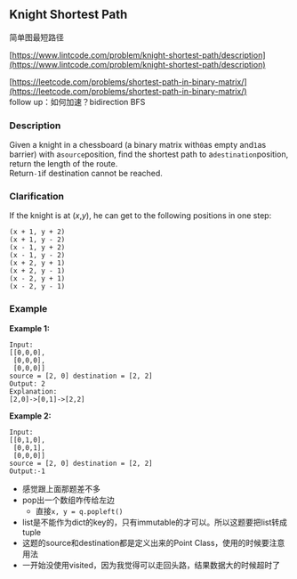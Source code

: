 ## Knight Shortest Path

简单图最短路径

[https://www.lintcode.com/problem/knight-shortest-path/description](https://www.lintcode.com/problem/knight-shortest-path/description)

[https://leetcode.com/problems/shortest-path-in-binary-matrix/](https://leetcode.com/problems/shortest-path-in-binary-matrix/)  
follow up：如何加速？bidirection BFS

### Description

Given a knight in a chessboard \(a binary matrix with`0`as empty and`1`as barrier\) with a`source`position, find the shortest path to a`destination`position, return the length of the route.  
Return`-1`if destination cannot be reached.

### Clarification

If the knight is at \(_x_,_y_\), he can get to the following positions in one step:

```
(x + 1, y + 2)
(x + 1, y - 2)
(x - 1, y + 2)
(x - 1, y - 2)
(x + 2, y + 1)
(x + 2, y - 1)
(x - 2, y + 1)
(x - 2, y - 1)
```

### Example

**Example 1:**

```
Input:
[[0,0,0],
 [0,0,0],
 [0,0,0]]
source = [2, 0] destination = [2, 2] 
Output: 2
Explanation:
[2,0]->[0,1]->[2,2]
```

**Example 2:**

```
Input:
[[0,1,0],
 [0,0,1],
 [0,0,0]]
source = [2, 0] destination = [2, 2] 
Output:-1
```

* 感觉跟上面那题差不多
* pop出一个数组咋传给左边
  * 直接`x, y = q.popleft()`
* list是不能作为dict的key的，只有immutable的才可以。所以这题要把list转成tuple
* 这题的source和destination都是定义出来的Point Class，使用的时候要注意用法
* 一开始没使用visited，因为我觉得可以走回头路，结果数据大的时候超时了





